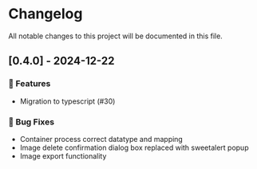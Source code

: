 # Changelog

All notable changes to this project will be documented in this file.

## [0.4.0] - 2024-12-22

### 🚀 Features

- Migration to typescript (#30)

### 🐛 Bug Fixes

- Container process correct datatype and mapping
- Image delete confirmation dialog box replaced with sweetalert popup
- Image export functionality



